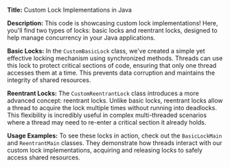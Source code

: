 **Title:** Custom Lock Implementations in Java

**Description:**
This code is showcasing custom lock implementations! Here, you'll find two types of locks: basic locks and reentrant locks, designed to help manage concurrency in your Java applications.

**Basic Locks:**
In the `CustomBasicLock` class, we've created a simple yet effective locking mechanism using synchronized methods. Threads can use this lock to protect critical sections of code, ensuring that only one thread accesses them at a time. This prevents data corruption and maintains the integrity of shared resources.

**Reentrant Locks:**
The `CustomReentrantLock` class introduces a more advanced concept: reentrant locks. Unlike basic locks, reentrant locks allow a thread to acquire the lock multiple times without running into deadlocks. This flexibility is incredibly useful in complex multi-threaded scenarios where a thread may need to re-enter a critical section it already holds.

**Usage Examples:**
To see these locks in action, check out the `BasicLockMain` and `ReentrantMain` classes. They demonstrate how threads interact with our custom lock implementations, acquiring and releasing locks to safely access shared resources.
